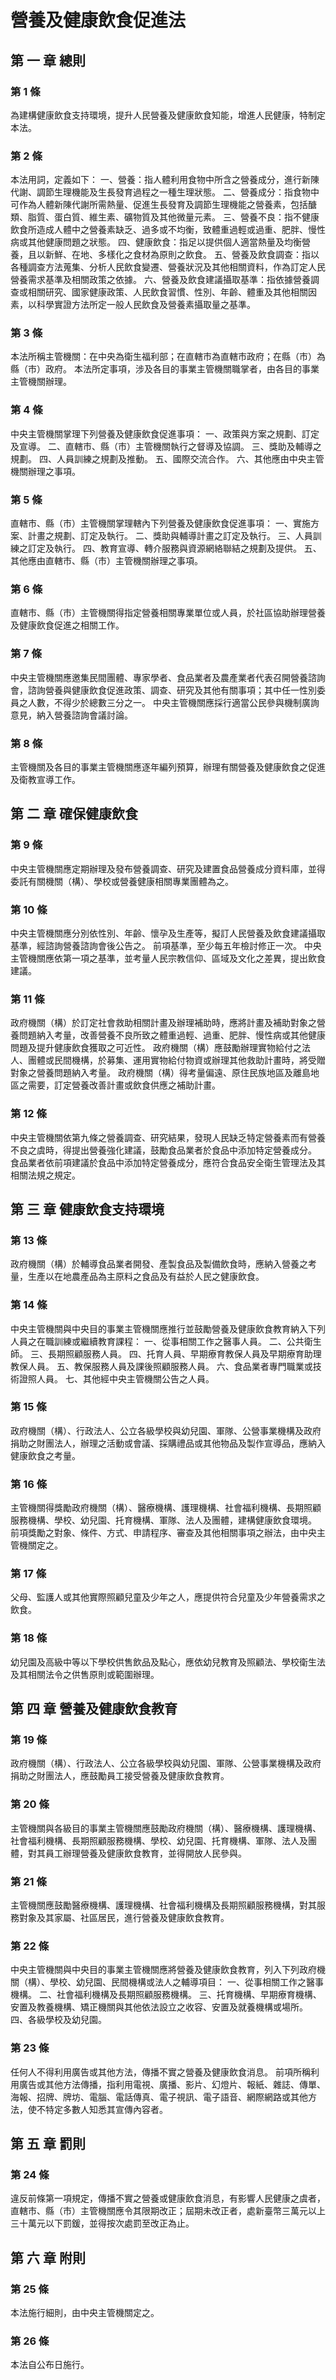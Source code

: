 # 營養及健康飲食促進法

##    第 一 章 總則

### 第 1 條

為建構健康飲食支持環境，提升人民營養及健康飲食知能，增進人民健康，特制定本法。

### 第 2 條

本法用詞，定義如下：
一、營養：指人體利用食物中所含之營養成分，進行新陳代謝、調節生理機能及生長發育過程之一種生理狀態。
二、營養成分：指食物中可作為人體新陳代謝所需熱量、促進生長發育及調節生理機能之營養素，包括醣類、脂質、蛋白質、維生素、礦物質及其他微量元素。
三、營養不良：指不健康飲食所造成人體中之營養素缺乏、過多或不均衡，致體重過輕或過重、肥胖、慢性病或其他健康問題之狀態。
四、健康飲食：指足以提供個人適當熱量及均衡營養，且以新鮮、在地、多樣化之食材為原則之飲食。
五、營養及飲食調查：指以各種調查方法蒐集、分析人民飲食變遷、營養狀況及其他相關資料，作為訂定人民營養需求基準及相關政策之依據。
六、營養及飲食建議攝取基準：指依據營養調查或相關研究、國家健康政策、人民飲食習慣、性別、年齡、體重及其他相關因素，以科學實證方法所定一般人民飲食及營養素攝取量之基準。

### 第 3 條

本法所稱主管機關：在中央為衛生福利部；在直轄市為直轄市政府；在縣（市）為縣（市）政府。
本法所定事項，涉及各目的事業主管機關職掌者，由各目的事業主管機關辦理。

### 第 4 條

中央主管機關掌理下列營養及健康飲食促進事項：
一、政策與方案之規劃、訂定及宣導。
二、直轄市、縣（市）主管機關執行之督導及協調。
三、獎助及輔導之規劃。
四、人員訓練之規劃及推動。
五、國際交流合作。
六、其他應由中央主管機關辦理之事項。

### 第 5 條

直轄市、縣（市）主管機關掌理轄內下列營養及健康飲食促進事項：
一、實施方案、計畫之規劃、訂定及執行。
二、獎助與輔導計畫之訂定及執行。
三、人員訓練之訂定及執行。
四、教育宣導、轉介服務與資源網絡聯結之規劃及提供。
五、其他應由直轄市、縣（市）主管機關辦理之事項。

### 第 6 條

直轄市、縣（市）主管機關得指定營養相關專業單位或人員，於社區協助辦理營養及健康飲食促進之相關工作。

### 第 7 條

中央主管機關應邀集民間團體、專家學者、食品業者及農產業者代表召開營養諮詢會，諮詢營養與健康飲食促進政策、調查、研究及其他有關事項；其中任一性別委員之人數，不得少於總數三分之一。
中央主管機關應採行適當公民參與機制廣詢意見，納入營養諮詢會議討論。

### 第 8 條

主管機關及各目的事業主管機關應逐年編列預算，辦理有關營養及健康飲食之促進及衛教宣導工作。

##    第 二 章 確保健康飲食

### 第 9 條

中央主管機關應定期辦理及發布營養調查、研究及建置食品營養成分資料庫，並得委託有關機關（構）、學校或營養健康相關專業團體為之。

### 第 10 條

中央主管機關應分別依性別、年齡、懷孕及生產等，擬訂人民營養及飲食建議攝取基準，經諮詢營養諮詢會後公告之。
前項基準，至少每五年檢討修正一次。
中央主管機關應依第一項之基準，並考量人民宗教信仰、區域及文化之差異，提出飲食建議。

### 第 11 條

政府機關（構）於訂定社會救助相關計畫及辦理補助時，應將計畫及補助對象之營養問題納入考量，改善營養不良所致之體重過輕、過重、肥胖、慢性病或其他健康問題及提升健康飲食獲取之可近性。
政府機關（構）應鼓勵辦理實物給付之法人、團體或民間機構，於募集、運用實物給付物資或辦理其他救助計畫時，將受贈對象之營養問題納入考量。
政府機關（構）得考量偏遠、原住民族地區及離島地區之需要，訂定營養改善計畫或飲食供應之補助計畫。

### 第 12 條

中央主管機關依第九條之營養調查、研究結果，發現人民缺乏特定營養素而有營養不良之虞時，得提出營養強化建議，鼓勵食品業者於食品中添加特定營養成分。
食品業者依前項建議於食品中添加特定營養成分，應符合食品安全衛生管理法及其相關法規之規定。

##    第 三 章 健康飲食支持環境

### 第 13 條

政府機關（構）於輔導食品業者開發、產製食品及製備飲食時，應納入營養之考量，生產以在地農產品為主原料之食品及有益於人民之健康飲食。

### 第 14 條

中央主管機關與中央目的事業主管機關應推行並鼓勵營養及健康飲食教育納入下列人員之在職訓練或繼續教育課程：
一、從事相關工作之醫事人員。
二、公共衛生師。
三、長期照顧服務人員。
四、托育人員、早期療育教保人員及早期療育助理教保人員。
五、教保服務人員及課後照顧服務人員。
六、食品業者專門職業或技術證照人員。
七、其他經中央主管機關公告之人員。

### 第 15 條

政府機關（構）、行政法人、公立各級學校與幼兒園、軍隊、公營事業機構及政府捐助之財團法人，辦理之活動或會議、採購禮品或其他物品及製作宣導品，應納入健康飲食之考量。

### 第 16 條

主管機關得獎勵政府機關（構）、醫療機構、護理機構、社會福利機構、長期照顧服務機構、學校、幼兒園、托育機構、軍隊、法人及團體，建構健康飲食環境。
前項獎勵之對象、條件、方式、申請程序、審查及其他相關事項之辦法，由中央主管機關定之。

### 第 17 條

父母、監護人或其他實際照顧兒童及少年之人，應提供符合兒童及少年營養需求之飲食。

### 第 18 條

幼兒園及高級中等以下學校供售飲品及點心，應依幼兒教育及照顧法、學校衛生法及其相關法令之供售原則或範圍辦理。

##    第 四 章 營養及健康飲食教育

### 第 19 條

政府機關（構）、行政法人、公立各級學校與幼兒園、軍隊、公營事業機構及政府捐助之財團法人，應鼓勵員工接受營養及健康飲食教育。

### 第 20 條

主管機關與各級目的事業主管機關應鼓勵政府機關（構）、醫療機構、護理機構、社會福利機構、長期照顧服務機構、學校、幼兒園、托育機構、軍隊、法人及團體，對其員工辦理營養及健康飲食教育，並得開放人民參與。

### 第 21 條

主管機關應鼓勵醫療機構、護理機構、社會福利機構及長期照顧服務機構，對其服務對象及其家屬、社區居民，進行營養及健康飲食教育。

### 第 22 條

中央主管機關與中央目的事業主管機關應將營養及健康飲食教育，列入下列政府機關（構）、學校、幼兒園、民間機構或法人之輔導項目：
一、從事相關工作之醫事機構。
二、社會福利機構及長期照顧服務機構。
三、托育機構、早期療育機構、安置及教養機構、矯正機關與其他依法設立之收容、安置及就養機構或場所。
四、各級學校及幼兒園。

### 第 23 條

任何人不得利用廣告或其他方法，傳播不實之營養及健康飲食消息。
前項所稱利用廣告或其他方法傳播，指利用電視、廣播、影片、幻燈片、報紙、雜誌、傳單、海報、招牌、牌坊、電腦、電話傳真、電子視訊、電子語音、網際網路或其他方法，使不特定多數人知悉其宣傳內容者。

##    第 五 章 罰則

### 第 24 條

違反前條第一項規定，傳播不實之營養或健康飲食消息，有影響人民健康之虞者，直轄市、縣（市）主管機關應令其限期改正；屆期未改正者，處新臺幣三萬元以上三十萬元以下罰鍰，並得按次處罰至改正為止。

##    第 六 章 附則

### 第 25 條

本法施行細則，由中央主管機關定之。

### 第 26 條

本法自公布日施行。
